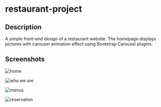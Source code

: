 # restaurant-project

## Description
A simple front-end design of a restaurant website. The homepage displays pictures with carousel animation effect using Bootstrap Carousel plugins. 

## Screenshots
![home](https://github.com/michelle-liu7/restaurant-website/blob/master/screenshot/home.png?raw=true)

![who we are](https://github.com/michelle-liu7/restaurant-website/blob/master/screenshot/who_we_are.png?raw=true)

![menus](https://github.com/michelle-liu7/restaurant-website/blob/master/screenshot/menus.png?raw=true)

![reservation](https://github.com/michelle-liu7/restaurant-website/blob/master/screenshot/reservation.png?raw=true)
